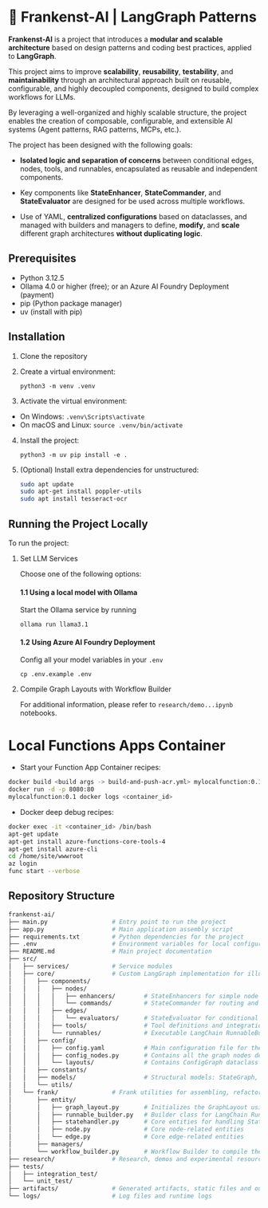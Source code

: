 # 🧟 Frankenst-AI | LangGraph Patterns
**Frankenst-AI** is a project that introduces a **modular and scalable architecture** based on design patterns and coding best practices, applied to **LangGraph**.

This project aims to improve **scalability**, **reusability**, **testability**, and **maintainability** through an architectural approach built on reusable, configurable, and highly decoupled components, designed to build complex workflows for LLMs.

By leveraging a well-organized and highly scalable structure, the project enables the creation of composable, configurable, and extensible AI systems (Agent patterns, RAG patterns, MCPs, etc.).

The project has been designed with the following goals:

- **Isolated logic and separation of concerns** between conditional edges, nodes, tools, and runnables, encapsulated as reusable and independent components.

- Key components like **StateEnhancer**, **StateCommander**, and **StateEvaluator** are designed for be used across multiple workflows.

- Use of YAML, **centralized configurations** based on dataclasses, and managed with builders and managers to define, **modify**, and **scale** different graph architectures **without duplicating logic**.

## Prerequisites

- Python 3.12.5
- Ollama 4.0 or higher (free); or an Azure AI Foundry Deployment (payment)
- pip (Python package manager)
- uv (install with pip)

## Installation

1. Clone the repository

2. Create a virtual environment:

    ```python3 -m venv .venv```

3. Activate the virtual environment:
- On Windows:
  ```.venv\Scripts\activate```
- On macOS and Linux:
  ```source .venv/bin/activate```

4. Install the project:

    ```python3 -m uv pip install -e .```

5. (Optional) Install extra dependencies for unstructured:
    ```bash
    sudo apt update
    sudo apt-get install poppler-utils
    sudo apt install tesseract-ocr
    ```

## Running the Project Locally

To run the project:

1. Set LLM Services

   Choose one of the following options:

   #### 1.1 Using a local model with Ollama
   Start the Ollama service by running 
   
   ```ollama run llama3.1```
  
   #### 1.2 Using Azure AI Foundry Deployment
    Config all your model variables in your ```.env```

    ```cp .env.example .env```
2. Compile Graph Layouts with Workflow Builder
    
    For additional information, please refer to ```research/demo...ipynb``` notebooks.

# Local Functions Apps Container 
- Start your Function App Container recipes: 
```bash 
docker build <build args -> build-and-push-acr.yml> mylocalfunction:0.1 . 
docker run -d -p 8080:80 
mylocalfunction:0.1 docker logs <container_id>  
```

- Docker deep debug recipes: 
```bash 
docker exec -it <container_id> /bin/bash 
apt-get update 
apt-get install azure-functions-core-tools-4 
apt-get install azure-cli 
cd /home/site/wwwroot 
az login 
func start --verbose
```

## Repository Structure

```bash
frankenst-ai/
├── main.py                  # Entry point to run the project
├── app.py                   # Main application assembly script
├── requirements.txt         # Python dependencies for the project
├── .env                     # Environment variables for local configuration; .env.example for reference
├── README.md                # Main project documentation
├── src/
│   ├── services/            # Service modules
│   ├── core/                # Custom LangGraph implementation for illustration purposes
│   │   ├── components/
│   │   │   ├── nodes/
│   │   │   │   ├── enhancers/        # StateEnhancers for simple node logic modifying StateGraph via runnables
│   │   │   │   └── commands/         # StateCommander for routing and modifying state through LangGraph commands
│   │   │   ├── edges/
│   │   │   │   └── evaluators/       # StateEvaluator for conditional edge logic
│   │   │   ├── tools/                # Tool definitions and integrations
│   │   │   └── runnables/            # Executable LangChain RunnableBuilder modules
│   │   ├── config/
│   │   │   ├── config.yaml           # Main configuration file for the project
│   │   │   ├── config_nodes.py       # Contains all the graph nodes definition of your project
│   │   │   └── layouts/              # Contains ConfigGraph dataclass examples
│   │   ├── constants/           
│   │   ├── models/                   # Structural models: StateGraph, tool properties, structured outputs, etc.
│   │   └── utils/                  
│   └── frank/               # Frank utilities for assembling, refactoring, and compiling LangGraph
│       ├── entity/
│       │   ├── graph_layout.py       # Initializes the GraphLayout using a ConfigGraph dataclass
│       │   ├── runnable_builder.py   # Builder class for LangChain Runnable objects
│       │   ├── statehandler.py       # Core entities for handling StateGraph
│       │   ├── node.py               # Core node-related entities 
│       │   └── edge.py               # Core edge-related entities
│       ├── managers/               
│       └── workflow_builder.py       # Workflow Builder to compile the LangGraph using a ConfigGraph dataclass
├── research/                # Research, demos and experimental resources
├── tests/
│   ├── integration_test/      
│   └── unit_test/              
├── artifacts/               # Generated artifacts, static files and outputs
└── logs/                    # Log files and runtime logs
